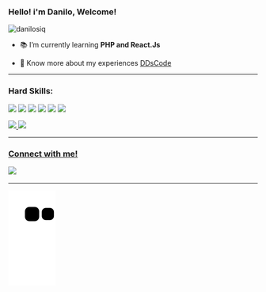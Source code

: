 ### Hello! i'm Danilo, Welcome!<img align="right" height = "170em" alt="" src="https://cdn.discordapp.com/attachments/715666833268539414/1087781093509435422/pixil-frame-0_1.png">
<p align="left"> <img src="https://komarev.com/ghpvc/?username=danilosiq&label=Profile%20views&color=0e75b6&style=flat" alt="danilosiq" /> </p>

- 📚 I’m currently learning **PHP and React.Js**

- 🎈 Know more about my experiences [DDsCode](https://dds-code-com-portifolio.vercel.app)

<hr>
<h3>Hard Skills:</h3>

  <img height = "70em" src="https://icon-library.com/images/css-icon-png/css-icon-png-0.jpg">   <img height = "70em" src="https://icon-library.com/images/html5-icon-png/html5-icon-png-21.jpg">   <img height = "60em" src="https://cdn-icons-png.flaticon.com/512/5968/5968313.png">    <img height = "60em" src="https://cdn.iconscout.com/icon/free/png-256/node-js-1174925.png">    <img height = "60em" src="https://cdn3.iconfinder.com/data/icons/logos-and-brands-adobe/512/267_Python-512.png">     <img height = "58em" src="https://icon-library.com/images/js-icon/js-icon-24.jpg">
  
  
<div>
  <a href="https://github.com/danilosiq">
  <img height="180em" src="https://github-readme-stats.vercel.app/api?username=danilosiq&show_icons=true&theme=dark&include_all_commits=true&count_private=true"/>
  <img height="180em" src="https://github-readme-stats.vercel.app/api/top-langs/?username=danilosiq&layout=compact&langs_count=16&theme=dark"/>
</div>

<hr>

<h3>Connect with me!</h3>
<a href="https://github.com/danilosiq" target="_blank"> <img height="60em" src="https://upload.wikimedia.org/wikipedia/commons/thumb/f/f8/LinkedIn_icon_circle.svg/800px-LinkedIn_icon_circle.svg.png"/>

<hr>

  ![Snake animation](https://github.com/rafaballerini/rafaballerini/blob/output/github-contribution-grid-snake.svg)
  
 

